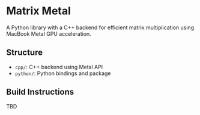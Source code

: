 # Matrix Metal

A Python library with a C++ backend for efficient matrix multiplication using MacBook Metal GPU acceleration.

## Structure
- `cpp/`: C++ backend using Metal API
- `python/`: Python bindings and package

## Build Instructions
TBD
